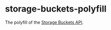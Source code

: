 # storage-buckets-polyfill

The polyfill of the [Storage Buckets API](https://wicg.github.io/storage-buckets/).
